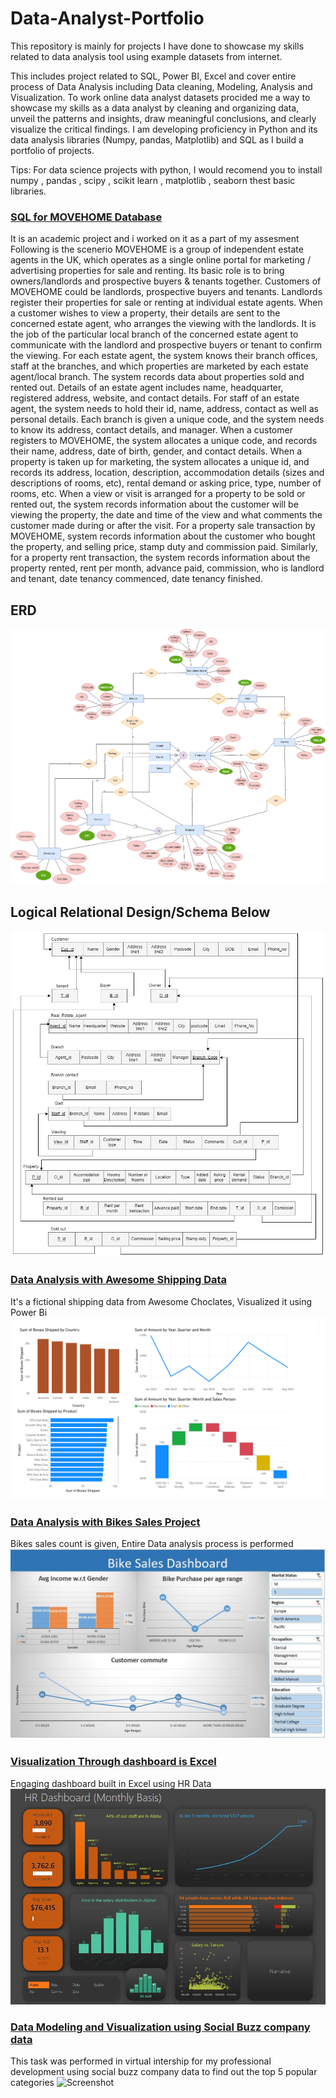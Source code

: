 # Data-Analyst-Portfolio

This repository is mainly for projects I have done to showcase my skills related to data analysis tool using example datasets from internet. 

This includes project related to SQL, Power BI, Excel and cover entire process of Data Analysis including Data cleaning, Modeling, Analysis and Visualization. To work online data analyst datasets procided me a way to showcase my skills as a data analyst 
by cleaning and organizing data,
unveil the patterns and insights, draw meaningful conclusions, and clearly visualize the critical findings. I am developing proficiency
in Python and its data analysis libraries (Numpy, pandas, Matplotlib) and SQL as I build a portfolio of projects.

Tips: For data science projects with python, I would recomend you to install numpy , pandas , scipy , scikit learn , matplotlib , 
seaborn thest basic libraries. 


### [SQL for MOVEHOME Database](https://github.com/Adinsayla/Data-Analyst-Portfolio/tree/main/SQL%20MOVEHOME%20Database)
It is an academic project and i worked on it as a part of my assesment
Following is the scenerio
MOVEHOME is a group of independent estate agents in the UK, which operates as a single online portal for marketing / advertising properties for sale and renting. Its basic role is to bring owners/landlords and prospective buyers & tenants together.
Customers of MOVEHOME could be landlords, prospective buyers and tenants. Landlords register their properties for sale or renting at individual estate agents. When a customer wishes to view a property, their details are sent to the concerned estate agent, who arranges the viewing with the landlords. It is the job of the particular local branch of the concerned estate agent to communicate with the landlord and prospective buyers or tenant to confirm the viewing.
For each estate agent, the system knows their branch offices, staff at the branches, and which properties are marketed by each estate agent/local branch. The system records data about properties sold and rented out. Details of an estate agent includes name, headquarter, registered address, website, and contact details. For staff of an estate agent, the system needs to hold their id, name, address, contact as well as personal details. Each branch is given a unique code, and the system needs to know its address, contact details, and manager.
When a customer registers to MOVEHOME, the system allocates a unique code, and records their name, address, date of birth, gender, and contact details. When a property is taken up for marketing, the system allocates a unique id, and records its address, location, description, accommodation details (sizes and descriptions of rooms, etc), rental demand or asking price, type, number of rooms, etc.
When a view or visit is arranged for a property to be sold or rented out, the system records information about the customer will be viewing the property, the date and time of the view and what comments the customer made during or after the visit. For a property sale transaction by MOVEHOME, system records information about the customer who bought the property, and selling price, stamp duty and commission paid. Similarly, for a property rent transaction, the system records information about the property rented, rent per month, advance paid, commission, who is landlord and tenant, date tenancy commenced, date tenancy finished.
## ERD
![Screenshot](https://github.com/Adinsayla/Data-Analyst-Portfolio/blob/main/SQL%20MOVEHOME%20Database/Final%20ERD%20done.drawio%20(1)%20(1)-Page-1.drawio%20(1).png)

## Logical Relational Design/Schema Below
![Screenshot](https://github.com/Adinsayla/Data-Analyst-Portfolio/blob/main/SQL%20MOVEHOME%20Database/Final%20ERD%20done.drawio%20(1)%20(1)-Page-2.drawio%20(2).png)

### [Data Analysis with Awesome Shipping Data](https://www.google.com)
It's a fictional shipping data from Awesome Choclates, Visualized it using Power Bi 
![Screenshot](https://github.com/Adinsayla/Data-Analyst-Portfolio/blob/main/Awesome%20Choclates%20Shipping%20Data/Power%20BI%20Dashboard%201%20of%201%20(2).png)

### [Data Analysis with Bikes Sales Project](https://github.com/Adinsayla/Data-Analyst-Portfolio/tree/main/Bike%20sales%20project)
Bikes sales count is given, Entire Data analysis process is performed
![Screenshot](https://github.com/Adinsayla/Data-Analyst-Portfolio/blob/main/Bike%20sales%20project/Capture.JPG)


### [Visualization Through dashboard is Excel](https://github.com/Adinsayla/Data-Analyst-Portfolio/tree/main/Dashboard%20with%20EXCEL)
Engaging dashboard built in Excel using HR Data
![Screenshot](https://github.com/Adinsayla/Data-Analyst-Portfolio/blob/main/Dashboard%20with%20EXCEL/HR%20dashboard.JPG)


### [Data Modeling and Visualization using Social Buzz company data](https://github.com/Adinsayla/Data-Analyst-Portfolio/tree/main/Social%20Buzz%20Project%20(Accenture%20Intern))
This task was performed in virtual intership for my professional development using social buzz company data to find out the top 5 popular categories
![Screenshot](https://github.com/[username]/[reponame]/blob/[branch]/image.jpg?raw=true)
   
